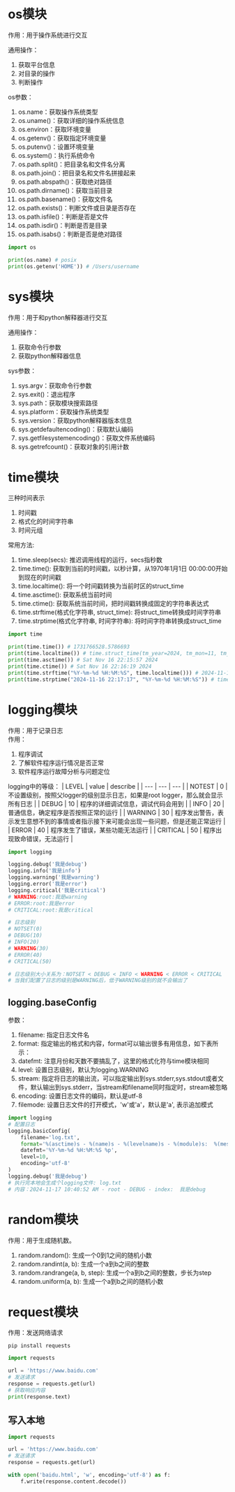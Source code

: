 # os模块
作用：用于操作系统进行交互<br>

通用操作：
1. 获取平台信息
2. 对目录的操作
3. 判断操作

os参数：
1. os.name：获取操作系统类型
2. os.uname()：获取详细的操作系统信息
3. os.environ：获取环境变量
4. os.getenv()：获取指定环境变量
5. os.putenv()：设置环境变量
6. os.system()：执行系统命令
7. os.path.split()：把目录名和文件名分离
8. os.path.join()：把目录名和文件名拼接起来
9. os.path.abspath()：获取绝对路径
10. os.path.dirname()：获取当前目录
11. os.path.basename()：获取文件名
12. os.path.exists()：判断文件或目录是否存在
13. os.path.isfile()：判断是否是文件
14. os.path.isdir()：判断是否是目录
15. os.path.isabs()：判断是否是绝对路径

```python
import os

print(os.name) # posix
print(os.getenv('HOME')) # /Users/username
```

# sys模块
作用：用于和python解释器进行交互<br>

通用操作：
1. 获取命令行参数
2. 获取python解释器信息

sys参数：
1. sys.argv：获取命令行参数
2. sys.exit()：退出程序
3. sys.path：获取模块搜索路径
4. sys.platform：获取操作系统类型
5. sys.version：获取python解释器版本信息
6. sys.getdefaultencoding()：获取默认编码
7. sys.getfilesystemencoding()：获取文件系统编码
8. sys.getrefcount()：获取对象的引用计数

# time模块
三种时间表示
1. 时间戳
2. 格式化的时间字符串
3. 时间元组

常用方法:
1. time.sleep(secs): 推迟调用线程的运行，secs指秒数
2. time.time(): 获取到当前的时间戳，以秒计算，从1970年1月1日 00:00:00开始到现在的时间戳
3. time.localtime(): 将一个时间戳转换为当前时区的struct_time
4. time.asctime(): 获取系统当前时间
5. time.ctime(): 获取系统当前时间，把时间戳转换成固定的字符串表达式
6. time.strftime(格式化字符串, struct_time): 将struct_time转换成时间字符串
7. time.strptime(格式化字符串, 时间字符串): 将时间字符串转换成struct_time

```python
import time

print(time.time()) # 1731766528.5786693
print(time.localtime()) # time.struct_time(tm_year=2024, tm_mon=11, tm_mday=16, tm_hour=22, tm_min=15, tm_sec=28, tm_wday=5, tm_yday=321, tm_isdst=0)
print(time.asctime()) # Sat Nov 16 22:15:57 2024
print(time.ctime()) # Sat Nov 16 22:16:19 2024
print(time.strftime("%Y-%m-%d %H:%M:%S", time.localtime())) # 2024-11-16 22:17:17
print(time.strptime("2024-11-16 22:17:17", "%Y-%m-%d %H:%M:%S")) # time.struct_time(tm_year=2024, tm_mon=11, tm_mday=16, tm_hour=22, tm_min=17, tm_sec=17, tm_wday=5, tm_yday=321, tm_isdst=-1)
```

# logging模块
作用：用于记录日志<br>
作用：
1. 程序调试
2. 了解软件程序运行情况是否正常
3. 软件程序运行故障分析与问题定位

logging中的等级：
| LEVEL | value | describe |
| --- | --- | --- |
| NOTEST | 0 | 不设置级别，按照父logger的级别显示日志，如果是root logger，那么就会显示所有日志 |
| DEBUG | 10 | 程序的详细调试信息，调试代码会用到 |
| INFO | 20 | 普通信息，确定程序是否按照正常的运行 |
| WARNING | 30 | 程序发出警告，表示发生意想不到的事情或者指示接下来可能会出现一些问题，但是还能正常运行 |
| ERROR | 40 | 程序发生了错误，某些功能无法运行 |
| CRITICAL | 50 | 程序出现致命错误，无法运行 |

```python
import logging

logging.debug('我是debug')
logging.info('我是info')
logging.warning('我是warning')
logging.error('我是error')
logging.critical('我是critical')
# WARNING:root:我是warning
# ERROR:root:我是error
# CRITICAL:root:我是critical

# 日志级别
# NOTSET(0)
# DEBUG(10)
# INFO(20)
# WARNING(30)
# ERROR(40)
# CRITICAL(50)

# 日志级别大小关系为：NOTSET < DEBUG < INFO < WARNING < ERROR < CRITICAL
# 当我们配置了日志的级别是WARNING后，低于WARNING级别的就不会输出了
```

## logging.baseConfig
参数：
1. filename: 指定日志文件名
2. format: 指定输出的格式和内容，format可以输出很多有用信息，如下表所示：
3. datefmt: 注意月份和天数不要搞乱了，这里的格式化符与time模块相同
4. level: 设置日志级别，默认为logging.WARNING
5. stream: 指定将日志的输出流，可以指定输出到sys.stderr,sys.stdout或者文件，默认输出到sys.stderr，当stream和filename同时指定时，stream被忽略
6. encoding: 设置日志文件的编码，默认是utf-8
7. filemode: 设置日志文件的打开模式，'w'或'a'，默认是'a', 表示追加模式


```python
import logging
# 配置日志
logging.basicConfig(
    filename='log.txt',
    format='%(asctime)s - %(name)s - %(levelname)s - %(module)s:  %(message)s',
    datefmt='%Y-%m-%d %H:%M:%S %p',
    level=10,
    encoding='utf-8'
)
logging.debug('我是debug')
# 执行完本地会生成个logging文件: log.txt
# 内容：2024-11-17 10:40:52 AM - root - DEBUG - index:  我是debug
```

# random模块
作用：用于生成随机数。

1. random.random(): 生成一个0到1之间的随机小数
2. random.randint(a, b): 生成一个a到b之间的整数
3. random.randrange(a, b, step): 生成一个a到b之间的整数，步长为step
4. random.uniform(a, b): 生成一个a到b之间的随机小数

# request模块
作用：发送网络请求
```shell
pip install requests
```
```python
import requests

url = 'https://www.baidu.com'
# 发送请求
response = requests.get(url)
# 获取响应内容
print(response.text)
```

## 写入本地
```python
import requests

url = 'https://www.baidu.com'
# 发送请求
response = requests.get(url)

with open('baidu.html', 'w', encoding='utf-8') as f:
    f.write(response.content.decode())
```
